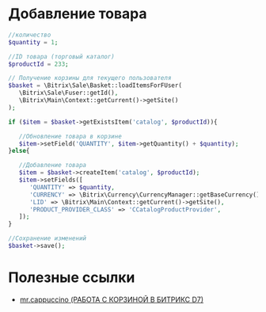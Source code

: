 # Добавление товара
```php
//количество
$quantity = 1;

//ID товара (торговый каталог)
$productId = 233;

// Получение корзины для текущего пользователя
$basket = \Bitrix\Sale\Basket::loadItemsForFUser(
   \Bitrix\Sale\Fuser::getId(), 
   \Bitrix\Main\Context::getCurrent()->getSite()
);

if ($item = $basket->getExistsItem('catalog', $productId)){

   //Обновление товара в корзине
   $item->setField('QUANTITY', $item->getQuantity() + $quantity);
}else{

   //Добавление товара
   $item = $basket->createItem('catalog', $productId);
   $item->setFields([
      'QUANTITY' => $quantity,
      'CURRENCY' => \Bitrix\Currency\CurrencyManager::getBaseCurrency(),
      'LID' => \Bitrix\Main\Context::getCurrent()->getSite(),
      'PRODUCT_PROVIDER_CLASS' => 'CCatalogProductProvider',
   ]);
}

//Сохранение изменений
$basket->save();
```

# Полезные ссылки
* [mr.cappuccino (РАБОТА С КОРЗИНОЙ В БИТРИКС D7)](https://mrcappuccino.ru/blog/post/work-with-basket-bitrix-d7)